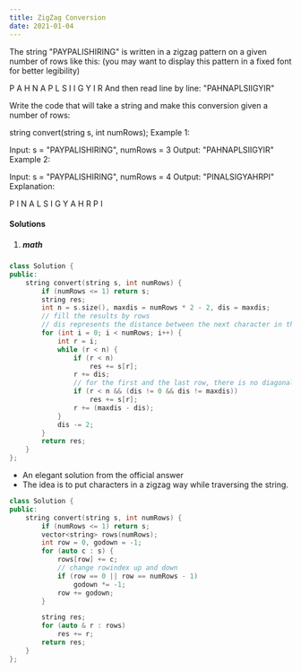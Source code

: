```yaml
---
title: ZigZag Conversion
date: 2021-01-04
---
```

The string "PAYPALISHIRING" is written in a zigzag pattern on a given number of rows like this: (you may want to display this pattern in a fixed font for better legibility)

P   A   H   N
A P L S I I G
Y   I   R
And then read line by line: "PAHNAPLSIIGYIR"

Write the code that will take a string and make this conversion given a number of rows:

string convert(string s, int numRows);
Example 1:

Input: s = "PAYPALISHIRING", numRows = 3
Output: "PAHNAPLSIIGYIR"
Example 2:

Input: s = "PAYPALISHIRING", numRows = 4
Output: "PINALSIGYAHRPI"
Explanation:

P     I    N
A   L S  I G
Y A   H R
P     I


#### Solutions

1. ##### math

```cpp
class Solution {
public:
    string convert(string s, int numRows) {
        if (numRows <= 1) return s;
        string res;
        int n = s.size(), maxdis = numRows * 2 - 2, dis = maxdis;
        // fill the results by rows
        // dis represents the distance between the next character in the same row and the current character.
        for (int i = 0; i < numRows; i++) {
            int r = i;
            while (r < n) {
                if (r < n)
                    res += s[r];
                r += dis;
                // for the first and the last row, there is no diagonal element.
                if (r < n && (dis != 0 && dis != maxdis))
                    res += s[r];
                r += (maxdis - dis);
            }
            dis -= 2;
        }
        return res;
    }
};
```


- An elegant solution from the official answer
- The idea is to put characters in a zigzag way while traversing the string.

```cpp
class Solution {
public:
    string convert(string s, int numRows) {
        if (numRows <= 1) return s;
        vector<string> rows(numRows);
        int row = 0, godown = -1;
        for (auto c : s) {
            rows[row] += c;
            // change rowindex up and down
            if (row == 0 || row == numRows - 1)
                godown *= -1;
            row += godown;
        }

        string res;
        for (auto & r : rows)
            res += r;
        return res;
    }
};
```